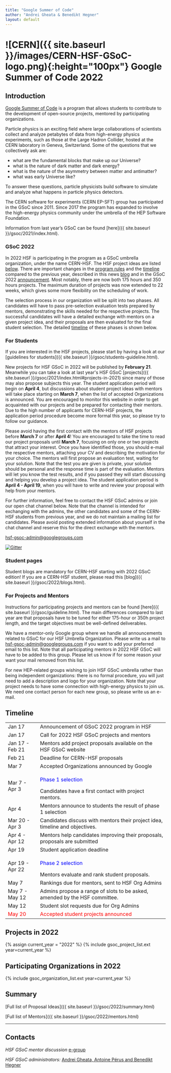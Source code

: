 ```yaml
---
title: "Google Summer of Code"
author: "Andrei Gheata & Benedikt Hegner"
layout: default
---
```


# ![CERN]({{ site.baseurl }}/images/CERN-HSF-GSoC-logo.png){:height="100px"} Google Summer of Code 2022

## Introduction

[Google Summer of Code](https://summerofcode.withgoogle.com) is a program that allows students to contribute to the development of open-source projects, mentored by participating organizations.

Particle physics is an exciting field where large collaborations of scientists collect
and analyze petabytes of data from high-energy physics experiments, such as those at the Large Hadron Collider,
hosted at the CERN laboratory in Geneva, Switzerland.
Some of the questions that we collectively ask are:

- what are the fundamental blocks that make up our Universe?
- what is the nature of dark matter and dark energy?
- what is the nature of the asymmetry between matter and antimatter?
- what was early Universe like?

To answer these questions, particle physicists build software to simulate and analyze what happens in particle physics detectors.

The CERN software for experiments (CERN EP-SFT) group has participated in the GSoC since 2011. Since 2017 the program has expanded to involve the high-energy physics community under the umbrella of the HEP Software Foundation.

Information from last year’s GSoC can be found [here]({{ site.baseurl }}/gsoc/2021/index.html).


### GSoC 2022

In 2022 HSF is participating in the program as a GSoC umbrella organization, under the name CERN-HSF. The HSF project ideas are listed [below](#projects-in-2022). There are important changes in the [program rules](https://summerofcode.withgoogle.com/rules/)  and the [timeline](https://summerofcode.withgoogle.com/how-it-works/) compared to the previous year, described in this news [blog](https://opensource.googleblog.com/2021/11/expanding-google-summer-of-code-in-2022.html) and in the GSoC 2022 [announcement](https://groups.google.com/g/google-summer-of-code-mentors-list/c/zIX5CEOJWZo/m/94V-2F1FBgAJ). Most notably, there are now both 175 hours and 350 hours projects. The maximum duration of projects was now extended to 22 weeks, which gives some more flexibility on the scheduling of work.

The selection process in our organization will be split into two phases. All candidates will have to pass pre-selection evaluation tests prepared by mentors, demonstrating the skills needed for the respective projects. The successful candidates will have a detailed exchange with mentors on a given project idea, and their proposals are then evaluated for the final student selection. The detailed [timeline]({{site.baseurl}}/activities/gsoc.html#timeline) of these phases is shown below.

### For Students

If you are interested in the HSF projects, please start by having a look at our [guidelines for students]({{ site.baseurl }}/gsoc/students-guideline.html).

New projects for HSF GSoC in 2022 will be published by **February 21**. Meanwhile you can take a look at last year's HSF GSoC [projects]({{ site.baseurl }}/gsoc/2021/index.html#projects-in-2021) since many of those may also propose subjects this year. The student application period will begin on **April 4**, but discussions about student project ideas with mentors will take place starting on **March 7**, when the list of accepted Organizations is announced. You are encouraged to monitor this website in order to get acquainted with our projects and be prepared for contacting their mentors. Due to the high number of applicants for CERN-HSF projects, the application period procedure become more formal this year, so please try to follow our guidance.

Please avoid having the first contact with the mentors of HSF projects before **March 7** or after **April 4**! You are encouraged to take the time to read our project proposals until **March 7**, focusing on only one or two projects that attract your interest. Once you have identified those, you should e-mail the respective mentors, attaching your CV and describing the motivation for your choice. The mentors will first propose an evaluation test, waiting for your solution. Note that the test you are given is private, your solution should be personal and the response time is part of the evaluation. Mentors will let you know the test results, and if you passed they will start discussing and helping you develop a project idea. The student application period is **April 4 - April 19**, when you will have to write and review your proposal with help from your mentors.

For further information, feel free to contact the HSF GSoC admins or join our open chat channel below. Note that the channel is intended for exchanging with the admins, the other candidates and some of the CERN-HSF students from previous year, and we do not maintain a mailing list for candidates. Please avoid posting extended information about yourself in the chat channel and reserve this for the direct exchange with the mentors.

[hsf-gsoc-admin@googlegroups.com](mailto:hsf-gsoc-admin@googlegroups.com)

[![Gitter](https://badges.gitter.im/HSF/HSF-GSoC.svg)](https://gitter.im/HSF/HSF-GSoC?utm_source=badge&utm_medium=badge&utm_campaign=pr-badge)

### Student pages

Student blogs are mandatory for CERN-HSF starting with 2022 GSoC edition! If you are a CERN-HSF student, please read this [blog]({{ site.baseurl }}/gsoc/2022/blogs.html).

### For Projects and Mentors

Instructions for participating projects and mentors can be found [here]({{ site.baseurl }}/gsoc/guideline.html). The main differences compared to last year are that proposals have to be tuned for either 175-hour or 350h project length, and the target objectives must be well-defined deliverables.

We have a mentor-only Google group where we handle all announcements related to GSoC for our HSF Umbrella Organization. Please write us a mail to [hsf-gsoc-admin@googlegroups.com](mailto:hsf-gsoc-admin@googlegroups.com) if you want to add your preferred email to this list. Note that all participating mentors in 2022 HSF GSoC will have to be added to this group. Please let us know if for some reason your want your mail removed from this list.

For new HEP-related groups wishing to join HSF GSoC umbrella rather than being independent organizations: there is no formal procedure, you will just need to add a description and logo for your organization. Note that your project needs to have some connection with high-energy physics to join us. We need one contact person for each new group, so please write us an e-mail.

## Timeline

<table class="table table-hover table-striped">
  <tr>
    <td> Jan 17 </td>
    <td> Announcement of GSoC 2022 program in HSF </td>
  </tr>
  <tr>
    <td> Jan 17 </td>
    <td>Call for 2022 HSF GSoC projects and mentors</td>
  </tr>
  <tr>
    <td> Jan 17 - Feb 21 </td>
    <td> Mentors add project proposals available on the HSF GSoC website </td>
  </tr>
   <tr>
    <td> Feb 21</td>
    <td> Deadline for CERN-HSF proposals </td>
  </tr>
  <tr>
    <td> Mar 7 </td>
    <td> Accepted Organizations announced by Google </td>
  </tr>
  <tr>
    <td> Mar 7 - Apr 3 </td>
    <td><p><font color="blue"> Phase 1 selection </font></p> Candidates have a first contact with project mentors. </td>
  </tr>
  <tr>
    <td> Apr 4 </td>
    <td> Mentors announce to students the result of phase 1 selection </td>
  </tr>
  <tr>
    <td> Mar 20 - Apr 3 </td>
    <td> Candidates discuss with mentors their project idea, timeline and objectives.</td>
  </tr>
  <tr>
    <td> Apr 4 - Apr 12 </td>
    <td> Mentors help candidates improving their proposals, proposals are submitted </td>
  </tr>
  <tr>
    <td> Apr 19 </td>
    <td> Student application deadline </td>
  </tr>
  <tr>
    <td> Apr 19 - Apr 22 </td>
    <td><p><font color="blue"> Phase 2 selection </font></p> Mentors evaluate and rank student proposals. </td>
  </tr>
  <tr>
    <td> May 7 </td>
    <td> Rankings due for mentors, sent to HSF Org Admins </td>
  </tr>
  <tr>
    <td> May 7 - May 12 </td>
    <td> Admins propose a range of slots to be asked, amended by the HSF committee.</td>
  </tr>
  <tr>
  </tr>
  <tr>
    <td> May 12 </td>
    <td> Student slot requests due for Org Admins </td>
  </tr>
  <tr style="color: red;">
    <td> May 20 </td>
    <td> Accepted student projects announced  </td>
  </tr>
</table>

## Projects in 2022

{% assign current_year = "2022" %}
{% include gsoc_project_list.ext year=current_year %}

## Participating Organizations in 2022

{% include gsoc_organization_list.ext year=current_year %}

## Summary

[Full list of Proposal Ideas]({{ site.baseurl }}/gsoc/2022/summary.html)

[Full list of Mentors]({{ site.baseurl }}/gsoc/2022/mentors.html)

---

## Contacts

*HSF GSoC mentor discussion* [e-group](mailto:hep-software-foundation-google-summer-of-code@googlegroups.com)

*HSF GSoC administrators:* [Andrei Gheata, Antoine Pérus and Benedikt Hegner](mailto:hsf-gsoc-admin@googlegroups.com)

